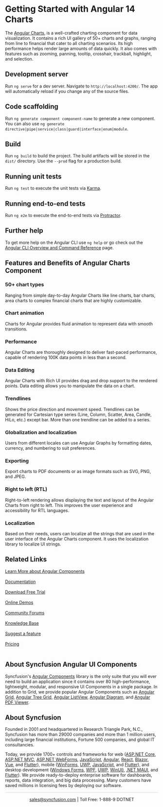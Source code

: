 # Getting Started with Angular 14 Charts

The [Angular Charts](https://www.syncfusion.com/angular-components/angular-charts?utm_source=github&utm_medium=listing&utm_campaign=angular-charts-github-samples), is a well-crafted charting component for data visualization. It contains a rich UI gallery of 50+ charts and graphs, ranging from line to financial that cater to all charting scenarios. Its high performance helps render large amounts of data quickly. It also comes with features such as zooming, panning, tooltip, crosshair, trackball, highlight, and selection.

## Development server

Run `ng serve` for a dev server. Navigate to `http://localhost:4200/`. The app will automatically reload if you change any of the source files.

## Code scaffolding

Run `ng generate component component-name` to generate a new component. You can also use `ng generate directive|pipe|service|class|guard|interface|enum|module`.

## Build

Run `ng build` to build the project. The build artifacts will be stored in the `dist/` directory. Use the `--prod` flag for a production build.

## Running unit tests

Run `ng test` to execute the unit tests via [Karma](https://karma-runner.github.io).

## Running end-to-end tests

Run `ng e2e` to execute the end-to-end tests via [Protractor](http://www.protractortest.org/).

## Further help

To get more help on the Angular CLI use `ng help` or go check out the [Angular CLI Overview and Command Reference](https://angular.io/cli) page.

## Features and Benefits of Angular Charts Component

### 50+ chart types
Ranging from simple day-to-day Angular Charts like line charts, bar charts, area charts to complex financial charts that are highly customizable.

### Chart animation
Charts for Angular provides fluid animation to represent data with smooth transitions.

### Performance
Angular Charts are thoroughly designed to deliver fast-paced performance, capable of rendering 100K data points in less than a second.

### Data Editing
Angular Charts with Rich UI provides drag and drop support to the rendered points. Data editing allows you to manipulate the data on a chart.

### Trendlines
Shows the price direction and movement speed. Trendlines can be generated for Cartesian type series (Line, Column, Scatter, Area, Candle, HiLo, etc.) except bar. More than one trendline can be added to a series.

### Globalization and localization
Users from different locales can use Angular Graphs by formatting dates, currency, and numbering to suit preferences.

### Exporting
Export charts to PDF documents or as image formats such as SVG, PNG, and JPEG.

### Right to left (RTL)
Right-to-left rendering allows displaying the text and layout of the Angular Charts from right to left. This improves the user experience and accessibility for RTL languages.

### Localization
Based on their needs, users can localize all the strings that are used in the user interface of the Angular Charts component. It uses the localization library to localize UI strings.

## Related Links

[Learn More about Angular Components](https://www.syncfusion.com/angular-components/?utm_source=github&utm_medium=listing&utm_campaign=angular-charts-github-samples)<br/><br/>
[Documentation](https://ej2.syncfusion.com/angular/documentation/introduction/?utm_source=github&utm_medium=listing&utm_campaign=angular-charts-github-samples)<br/><br/>
[Download Free Trial](https://www.syncfusion.com/downloads?utm_source=github&utm_medium=listing&utm_campaign=angular-charts-github-samples)<br/><br/>
[Online Demos](https://ej2.syncfusion.com/angular/demos/?utm_source=github&utm_medium=listing&utm_campaign=angular-charts-github-samples)<br/><br/>
[Community Forums](https://www.syncfusion.com/forums/?utm_source=github&utm_medium=listing&utm_campaign=angular-charts-github-samples)<br/><br/>
[Knowledge Base](https://www.syncfusion.com/kb/essential-js2?utm_source=github&utm_medium=listing&utm_campaign=angular-charts-github-samples)<br/><br/>
[Suggest a feature](https://www.syncfusion.com/feedback/angular?utm_source=github&utm_medium=listing&utm_campaign=angular-charts-github-samples)<br/><br/>
[Pricing](https://www.syncfusion.com/sales/products/angular?utm_source=github&utm_medium=listing&utm_campaign=angular-charts-github-samples)<br/><br/>

## About Syncfusion Angular UI Components
Syncfusion's [Angular Components](https://www.syncfusion.com/angular-components?utm_source=github&utm_medium=listing&utm_campaign=angular-charts-github-samples) library is the only suite that you will ever need to build an application since it contains over 80 high-performance, lightweight, modular, and responsive UI Components in a single package. In addition to Grid, we provide popular Angular Components such as [Angular Grid](https://www.syncfusion.com/angular-components/angular-grid?utm_source=github&utm_medium=listing&utm_campaign=angular-charts-github-samples), [Angular Tree Grid](https://www.syncfusion.com/angular-components/angular-tree-grid?utm_source=github&utm_medium=listing&utm_campaign=angular-charts-github-samples), [Angular ListView](https://www.syncfusion.com/angular-components/angular-listview?utm_source=github&utm_medium=listing&utm_campaign=angular-charts-github-samples), [Angular Diagram](https://www.syncfusion.com/angular-components/angular-diagram?utm_source=github&utm_medium=listing&utm_campaign=angular-charts-github-samples), and [Angular PDF Viewer](https://www.syncfusion.com/angular-components/angular-pdf-viewer?utm_source=github&utm_medium=listing&utm_campaign=angular-charts-github-samples).

## About Syncfusion

Founded in 2001 and headquartered in Research Triangle Park, N.C., Syncfusion has more than 29000 companies and more than 1 million users, including large financial institutions, Fortune 500 companies, and global IT consultancies.

Today, we provide 1700+ controls and frameworks for web ([ASP.NET Core](https://www.syncfusion.com/aspnet-core-ui-controls?utm_source=github&utm_medium=listing&utm_campaign=angular-charts-github-samples), [ASP.NET MVC](https://www.syncfusion.com/aspnet-mvc-ui-controls?utm_source=github&utm_medium=listing&utm_campaign=angular-charts-github-samples), [ASP.NET WebForms](https://www.syncfusion.com/jquery/aspnet-webforms-ui-controls?utm_source=github&utm_medium=listing&utm_campaign=angular-charts-github-samples), [JavaScript](https://www.syncfusion.com/javascript-ui-controls?utm_source=github&utm_medium=listing&utm_campaign=angular-charts-github-samples), [Angular](https://www.syncfusion.com/angular-components?utm_source=github&utm_medium=listing&utm_campaign=angular-charts-github-samples), [React](https://www.syncfusion.com/react-components?utm_source=github&utm_medium=listing&utm_campaign=angular-charts-github-samples), [Blazor](https://www.syncfusion.com/blazor-components?utm_source=github&utm_medium=listing&utm_campaign=angular-charts-github-samples), [Vue](https://www.syncfusion.com/vue-components?utm_source=github&utm_medium=listing&utm_campaign=angular-charts-github-samples), and [Flutter](https://www.syncfusion.com/flutter-widgets?utm_source=github&utm_medium=listing&utm_campaign=angular-charts-github-samples)), mobile ([WinForms](https://www.syncfusion.com/WinForms-ui-controls?utm_source=github&utm_medium=listing&utm_campaign=angular-charts-github-samples), [UWP](https://www.syncfusion.com/uwp-ui-controls?utm_source=github&utm_medium=listing&utm_campaign=angular-charts-github-samples), [JavaScript](https://www.syncfusion.com/javascript-ui-controls?utm_source=github&utm_medium=listing&utm_campaign=angular-charts-github-samples), and [Flutter](https://www.syncfusion.com/flutter-widgets?utm_source=github&utm_medium=listing&utm_campaign=angular-charts-github-samples)), and desktop development ([Windows Forms](https://www.syncfusion.com/winforms-ui-controls?utm_source=github&utm_medium=listing&utm_campaign=angular-charts-github-samples), [WPF](https://www.syncfusion.com/wpf-ui-controls?utm_source=github&utm_medium=listing&utm_campaign=angular-charts-github-samples), [UWP](https://www.syncfusion.com/uwp-ui-controls?utm_source=github&utm_medium=listing&utm_campaign=angular-charts-github-samples), [WinUI)](https://www.syncfusion.com/winui-controls?utm_source=github&utm_medium=listing&utm_campaign=angular-charts-github-samples), [.NET MAUI](https://www.syncfusion.com/maui-controls?utm_source=github&utm_medium=listing&utm_campaign=angular-charts-github-samples), and [Flutter](https://www.syncfusion.com/flutter-widgets?utm_source=github&utm_medium=listing&utm_campaign=angular-charts-github-samples)). We provide ready-to-deploy enterprise software for dashboards, reports, data integration, and big data processing. Many customers have saved millions in licensing fees by deploying our software.

<hr style="height:0.3px;border:none;color:lightgrey;background-color:lightgrey;" />

<p align="center">
  <a href="mailto:sales@syncfusion.com?Subject=Syncfusion Angular Components - Github Sample" target="_top">sales@syncfusion.com</a> | Toll Free: 1-888-9 DOTNET <br>
</p>